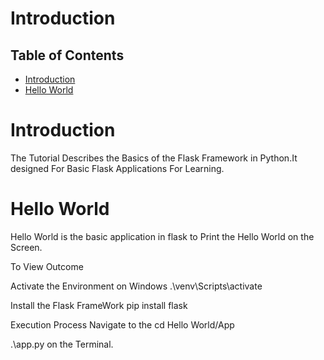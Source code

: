 # Introduction



## Table of Contents

- [Introduction](#Introduction)
- [Hello World](#HelloWorld)

# Introduction
The Tutorial Describes the Basics of the Flask Framework in Python.It designed For Basic Flask Applications For Learning.

# Hello World

Hello World is the basic application in flask to Print the Hello World on the Screen.

To View Outcome 

Activate the Environment on Windows
.\venv\Scripts\activate

Install the Flask FrameWork
pip install flask

Execution Process
Navigate to the cd Hello World/App

.\app.py on the Terminal.